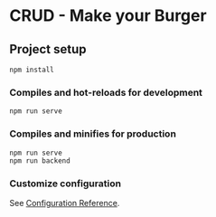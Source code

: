 # CRUD - Make your Burger

## Project setup
```
npm install
```

### Compiles and hot-reloads for development
```
npm run serve
```

### Compiles and minifies for production
```
npm run serve 
npm run backend
```

### Customize configuration
See [Configuration Reference](https://cli.vuejs.org/config/).
